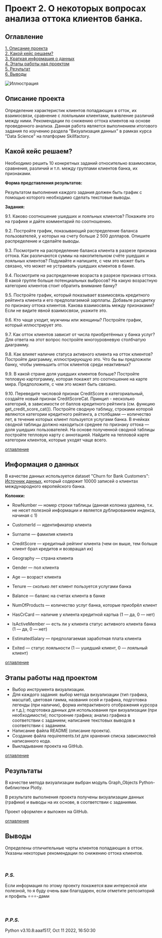 # **Проект 2. О некоторых вопросах анализа оттока клиентов банка.**

## **Оглавление**  

[1. Описание проекта](#описание-проекта)  
[2. Какой кейс решаем?](#какой-кейс-решаем)  
[3. Краткая информация о данных](#краткая-информация-о-данных)  
[4. Этапы работы над проектом](#этапы-работы-над-проектом)  
[5. Результат](#результат)    
[6. Выводы](#выводы) 


![Иллюстрация](https://github.com/artem-75/DS_skillfactory_projects/blob/main/Project_2/castomers_dep.jpg)


## **Описание проекта**   

Определение характеристик клиентов попадающих в отток, их взаимосвязи, сравнение с лояльными клиентами, выявление различий между ними. Рекомендации по снижению оттока клиентов на основе проведенного анализа.
Данная работа является выполнением итогового задания по изучению раздела "Визуализация данных" в рамках курса "Data Science" на платформе Skillfactory.


## **Какой кейс решаем?**

Необходимо решить 10 конкретных заданий относительно взаимосвязи, сравнения, различий и т.п. между группами клиентов банка, их признаками.

**Форма представления результатов:**

Результатом выполнения каждого задания должен быть график с помощью которого необходимо сделать текстовые выводы.

**Задания:**

9.1. Каково соотношение ушедших и лояльных клиентов? Покажите это на графике и дайте комментарий по соотношению.

9.2. Постройте график, показывающий распределение баланса пользователей, у которых на счету больше 2 500 долларов. Опишите распределение и сделайте выводы.

9.3. Посмотрите на распределение баланса клиента в разрезе признака оттока. Как различаются суммы на накопительном счёте ушедших и лояльных клиентов? Подумайте и напишите, с чем это может быть связано, что может не устраивать ушедших клиентов в банке.

9.4. Посмотрите на распределение возраста в разрезе признака оттока. В какой группе больше потенциальных выбросов? На какую возрастную категорию клиентов стоит обратить внимание банку?

9.5. Постройте график, который показывает взаимосвязь кредитного рейтинга клиента и его предполагаемой зарплаты. Добавьте расцветку по признаку оттока клиентов. Какова взаимосвязь между признаками? Если не видите явной взаимосвязи, укажите это.

9.6. Кто чаще уходит, мужчины или женщины? Постройте график, который иллюстрирует это.

9.7. Как отток клиентов зависит от числа приобретённых у банка услуг? Для ответа на этот вопрос постройте многоуровневую столбчатую диаграмму.

9.8. Как влияет наличие статуса активного клиента на отток клиентов? Постройте диаграмму, иллюстрирующую это. Что бы вы предложили банку, чтобы уменьшить отток клиентов среди неактивных?

9.9. В какой стране доля ушедших клиентов больше? Постройте тепловую картограмму, которая покажет это соотношение на карте мира. Предположите, с чем это может быть связано.

9.10. Переведите числовой признак CreditScore в категориальный, создайте новый признак CreditScoreCat. Принцип - несколько категорий, в зависимости от баллов кредитного рейтинга (см. функцию get_credit_score_cat()). Постройте сводную таблицу, строками которой являются категории кредитного рейтинга, а столбцами — количество лет, в течение которых клиент пользуется услугами банка. В ячейках сводной таблицы должно находиться среднее по признаку оттока — доля ушедших пользователей. На основе полученной сводной таблицы постройте тепловую карту с аннотацией. Найдите на тепловой карте категории клиентов, которые уходят чаще всего.

[оглавление](#оглавление)


## **Информация о данных**
В качестве данных используется dataset "Churn for Bank Customers": [Источник данных](https://www.kaggle.com/datasets/mathchi/churn-for-bank-customers), который содержит 10000 записей о клиентах международного европейского банка. 

**Колонки:**

- RowNumber — номер строки таблицы (данная колонка удалена, т.к. не несет полезной информации и является дублированием индекса, начиная с 1)

- CustomerId — идентификатор клиента

- Surname — фамилия клиента

- CreditScore — кредитный рейтинг клиента (чем он выше, тем больше клиент брал кредитов и возвращал их)

- Geography — страна клиента

- Gender — пол клиента

- Age — возраст клиента

- Tenure — сколько лет клиент пользуется услугами банка

- Balance — баланс на счетах клиента в банке

- NumOfProducts — количество услуг банка, которые приобрёл клиент

- HasCrCard — наличие у клиента кредитной картыа (1 — да, 0 — нет)

- IsActiveMember — есть ли у клиента статус активного клиента банка (1 — да, 0 — нет)

- EstimatedSalary — предполагаемая заработная плата клиента

- Exited — статус лояльности (1 — ушедший клиент, 0 — лояльный клиент)


[оглавление](#оглавление)


## **Этапы работы над проектом**  
- Выбор инструмента визуализации.
- Для каждого задания:
 выбор метода визуализации (тип графика, масштаб, цветовая гамма, названия осей и графика, подготовка легенды (при наличии), форма интерактивного отображения курсора и т.д.);
подготовка данных для использования при визуализации (при необходимости);
построение графика;
анализ графика в соответствии с заданием;
написание текстовых выводов в соответствии с заданием.
- Написание файла README (описание проекта).
- Создание файла requirements.txt для хранения списка зависимостей написанного кода.
- Выкладывание проекта на GitHub.

[оглавление](#оглавление)


## **Результаты**  

В качестве метода визуализации выбран модуль Graph_Objects Python-библиотеки Plotly.

В результате выполнения проекта получены визуализации данных (графики) и выводы на их основе, в соответствии с заданиями.

Проект оформлен и выложен на GitHub.

[оглавление](#оглавление)


## **Выводы**

Определены отличительные черты клиентов попадающих в отток. 
Указаны некоторые рекомендации по снижению оттока клиентов.
  
  <br>

### *P.S.*

Если информация по этому проекту покажется вам интересной или полезной, то я буду очень вам благодарен, если отметите репозиторий и профиль ⭐️⭐️⭐️-дами

<br>

### *P.P.S.*
Python v3.10.8:aaaf517, Oct 11 2022, 16:50:30